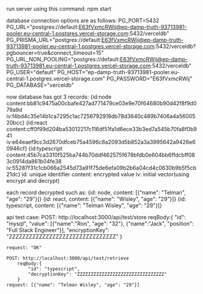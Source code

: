 run server using this command:
    npm start

database connection options are as follows:
    PG_PORT=5432
    PG_URL="postgres://default:E63fVxmcRWij@ep-damp-truth-93713981-pooler.eu-central-1.postgres.vercel-storage.com:5432/verceldb"
    PG_PRISMA_URL="postgres://default:E63fVxmcRWij@ep-damp-truth-93713981-pooler.eu-central-1.postgres.vercel-storage.com:5432/verceldb?pgbouncer=true&connect_timeout=15"
    PG_URL_NON_POOLING="postgres://default:E63fVxmcRWij@ep-damp-truth-93713981.eu-central-1.postgres.vercel-storage.com:5432/verceldb"
    PG_USER="default"
    PG_HOST="ep-damp-truth-93713981-pooler.eu-central-1.postgres.vercel-storage.com"
    PG_PASSWORD="E63fVxmcRWij"
    PG_DATABASE="verceldb"

now database has got 3 records:
    {id:node	content:bb81c9475a00cbafe427ad771479ce03e9e70f64680b90d42f8f9d079a9d	iv:f4bd4c35e14b1ca7295c1ac7256792918db78d3640c489b7406a4a5600520bcc}
    {id:react	content:cff0f99d204ba53012217c116df51fa1d6ece33b3ed7a545b70fa8f0b941	iv:e64eaef9cc3d2670dfceb75a4596c8a2093d5b852a3a3995642a9426e60946cf}
    {id:typescript	content:45b7ca3310f525ba744b70ddf462575f678bfdb0e604bb6ffdcbff083c0914da861b04fe38	iv:55287f31c1cb066a2545d73a91f75de6efa09b2b6a04cd4c0630b9b5f5cb21dc}
    id: unique identifier
    content: encrypted value
    iv: initial vector(using encrypt and decrypt)

each record decrypted such as:
    {id: node, content: [{"name": "Telman", "age": "29"}]}
    {id: react, content: [{"name": "Wisley", "age": "29"}]}
    {id: typescript, content: [{"name": "Telman Wisley", "age": "29"}]}

api test case:
    POST: http://localhost:3000/api/test/store
        reqBody:{
            "id": "mysql",
            "value": [{"name":"Ron", "age": "32"}, {"name":"Jack", "position": "Full Stack Engineer"}],
            "encryptionKey": "ZZZZZZZZZZZZZZZZZZZZZZZZZZZZZZZZ"
        }
    
    request: "OK"

    POST: http://localhost:3000/api/test/retrieve
        reqBody:{
            "id": "typescript",
            "decryptionKey": "ZZZZZZZZZZZZZZZZZZZZZZZZZZZZZZZZ"
        }
    request: [{"name": "Telman Wisley", "age": "29"}]
